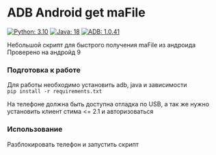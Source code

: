 # ADB Android get maFile

[![Python: 3.10](https://img.shields.io/badge/python-3.10.4-green "python 3.10")](https://www.python.org/)
[![Java: 18](https://img.shields.io/badge/java-18.0.1.1-green "java 18")](https://www.oracle.com/java/technologies/javase/jdk18-archive-downloads.html)
[![ADB: 1.0.41](https://img.shields.io/badge/ADB-1.0.41-brightgreen "1.0.41")](https://4pda.to/forum/index.php?showtopic=383300)

Небольшой скрипт для быстрого получения maFile из андроида   
Проверено на андройд 9

### Подготовка к работе

Для работы необходимо установить adb, java и зависимости   
``` pip install -r requirements.txt ```

На телефоне должна быть доступна отладка по USB, а так же нужно установить клиент стима <= 2.1 и авторизоваться

### Использование

Разблокировать телефон и запустить скрипт

